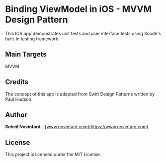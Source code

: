 # Binding ViewModel in iOS - MVVM Design Pattern
This IOS app demonstrates unit tests and user interface tests using Xcode's built-in testing framework.

## Main Targets
MVVM

## Credits
The concept of this app is adapted from Swift Design Patterns written by Paul Hudson.

## Author
**Soheil Novinfard** - [www.novinfard.com](https://www.novinfard.com)

## License
This project is licensed under the MIT License.